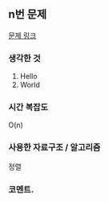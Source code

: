 ## n번 문제

[문제 링크](https://www.acmicpc.net/problem/2750)

### 생각한 것

1. Hello
2. World

### 시간 복잡도

O(n)

### 사용한 자료구조 / 알고리즘

정렬

### 코멘트.
